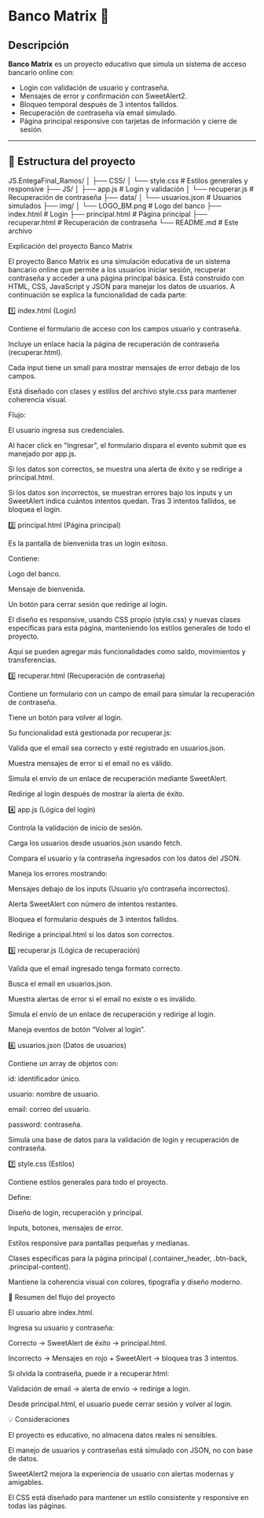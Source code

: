 # Banco Matrix 🏦

## Descripción

**Banco Matrix** es un proyecto educativo que simula un sistema de acceso bancario online con:

- Login con validación de usuario y contraseña.
- Mensajes de error y confirmación con SweetAlert2.
- Bloqueo temporal después de 3 intentos fallidos.
- Recuperación de contraseña vía email simulado.
- Página principal responsive con tarjetas de información y cierre de sesión.

---

## 📁 Estructura del proyecto

JS.EntegaFinal_Ramos/
│
├── CSS/
│ └── style.css # Estilos generales y responsive
├── JS/
│ ├── app.js # Login y validación
│ └── recuperar.js # Recuperación de contraseña
├── data/
│ └── usuarios.json # Usuarios simulados
├── img/
│ └── LOGO_BM.png # Logo del banco
├── index.html # Login
├── principal.html # Página principal
├── recuperar.html # Recuperación de contraseña
└── README.md # Este archivo


Explicación del proyecto Banco Matrix

El proyecto Banco Matrix es una simulación educativa de un sistema bancario online que permite a los usuarios iniciar sesión, recuperar contraseña y acceder a una página principal básica. Está construido con HTML, CSS, JavaScript y JSON para manejar los datos de usuarios. A continuación se explica la funcionalidad de cada parte:

1️⃣ index.html (Login)

Contiene el formulario de acceso con los campos usuario y contraseña.

Incluye un enlace hacia la página de recuperación de contraseña (recuperar.html).

Cada input tiene un small para mostrar mensajes de error debajo de los campos.

Está diseñado con clases y estilos del archivo style.css para mantener coherencia visual.

Flujo:

El usuario ingresa sus credenciales.

Al hacer click en "Ingresar", el formulario dispara el evento submit que es manejado por app.js.

Si los datos son correctos, se muestra una alerta de éxito y se redirige a principal.html.

Si los datos son incorrectos, se muestran errores bajo los inputs y un SweetAlert indica cuántos intentos quedan. Tras 3 intentos fallidos, se bloquea el login.

2️⃣ principal.html (Página principal)

Es la pantalla de bienvenida tras un login exitoso.

Contiene:

Logo del banco.

Mensaje de bienvenida.

Un botón para cerrar sesión que redirige al login.

El diseño es responsive, usando CSS propio (style.css) y nuevas clases específicas para esta página, manteniendo los estilos generales de todo el proyecto.

Aquí se pueden agregar más funcionalidades como saldo, movimientos y transferencias.

3️⃣ recuperar.html (Recuperación de contraseña)

Contiene un formulario con un campo de email para simular la recuperación de contraseña.

Tiene un botón para volver al login.

Su funcionalidad está gestionada por recuperar.js:

Valida que el email sea correcto y esté registrado en usuarios.json.

Muestra mensajes de error si el email no es válido.

Simula el envío de un enlace de recuperación mediante SweetAlert.

Redirige al login después de mostrar la alerta de éxito.

4️⃣ app.js (Lógica del login)

Controla la validación de inicio de sesión.

Carga los usuarios desde usuarios.json usando fetch.

Compara el usuario y la contraseña ingresados con los datos del JSON.

Maneja los errores mostrando:

Mensajes debajo de los inputs (Usuario y/o contraseña incorrectos).

Alerta SweetAlert con número de intentos restantes.

Bloquea el formulario después de 3 intentos fallidos.

Redirige a principal.html si los datos son correctos.

5️⃣ recuperar.js (Lógica de recuperación)

Valida que el email ingresado tenga formato correcto.

Busca el email en usuarios.json.

Muestra alertas de error si el email no existe o es inválido.

Simula el envío de un enlace de recuperación y redirige al login.

Maneja eventos de botón “Volver al login”.

6️⃣ usuarios.json (Datos de usuarios)

Contiene un array de objetos con:

id: identificador único.

usuario: nombre de usuario.

email: correo del usuario.

password: contraseña.

Simula una base de datos para la validación de login y recuperación de contraseña.

7️⃣ style.css (Estilos)

Contiene estilos generales para todo el proyecto.

Define:

Diseño de login, recuperación y principal.

Inputs, botones, mensajes de error.

Estilos responsive para pantallas pequeñas y medianas.

Clases específicas para la página principal (.container_header, .btn-back, .principal-content).

Mantiene la coherencia visual con colores, tipografía y diseño moderno.

🔑 Resumen del flujo del proyecto

El usuario abre index.html.

Ingresa su usuario y contraseña:

Correcto → SweetAlert de éxito → principal.html.

Incorrecto → Mensajes en rojo + SweetAlert → bloquea tras 3 intentos.

Si olvida la contraseña, puede ir a recuperar.html:

Validación de email → alerta de envío → redirige a login.

Desde principal.html, el usuario puede cerrar sesión y volver al login.

💡 Consideraciones

El proyecto es educativo, no almacena datos reales ni sensibles.

El manejo de usuarios y contraseñas está simulado con JSON, no con base de datos.

SweetAlert2 mejora la experiencia de usuario con alertas modernas y amigables.

El CSS está diseñado para mantener un estilo consistente y responsive en todas las páginas.
